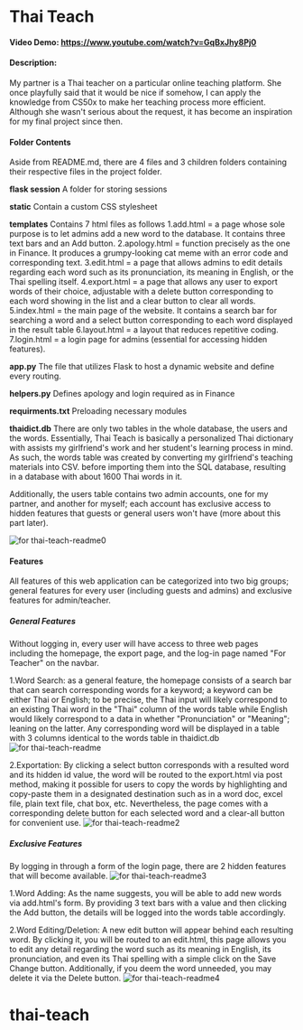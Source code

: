 # Thai Teach
#### Video Demo:  <https://www.youtube.com/watch?v=GqBxJhy8Pj0>
#### Description:

My partner is a Thai teacher on a particular online teaching platform. She once playfully said that it would be nice if somehow, I can apply the knowledge from CS50x to make her teaching process more efficient. Although she wasn't serious about the request, it has become an inspiration for my final project since then.


#### Folder Contents
Aside from README.md, there are 4 files and 3 children folders containing their respective files in the project folder.


**flask session**
A folder for storing sessions

**static**
Contain a custom CSS stylesheet

**templates**
Contains 7 html files as follows
1.add.html = a page whose sole purpose is to let admins add a new word to the database. It contains three text bars and an Add button.
2.apology.html = function precisely as the one in Finance. It produces a grumpy-looking cat meme with an error code and corresponding text.
3.edit.html = a page that allows admins to edit details regarding each word such as its pronunciation, its meaning in English, or the Thai spelling itself.
4.export.html = a page that allows any user to export words of their choice, adjustable with a delete button corresponding to each word showing in the list and a clear button to clear all words.
5.index.html = the main page of the website. It contains a search bar for searching a word and a select button corresponding to each word displayed in the result table
6.layout.html = a layout that reduces repetitive coding.
7.login.html = a login page for admins (essential for accessing hidden features).

**app.py**
The file that utilizes Flask to host a dynamic website and define every routing.

**helpers.py**
Defines apology and login required as in Finance

**requirments.txt**
Preloading necessary modules

**thaidict.db**
There are only two tables in the whole database, the users and the words. Essentially, Thai Teach is basically a personalized Thai dictionary with assists my girlfriend's work and her student's learning process in mind. As such, the words table was created by converting my girlfriend's teaching materials into CSV. before importing them into the SQL database, resulting in a database with about 1600 Thai words in it.

Additionally, the users table contains two admin accounts, one for my partner, and another for myself; each account has exclusive access to hidden features that guests or general users won't have (more about this part later).

![for thai-teach-readme0](https://github.com/1excelsior/thai-teach/assets/84697438/ff6aaa6c-5f14-4860-9369-311193db815e)

#### Features
All features of this web application can be categorized into two big groups; general features for every user (including guests and admins) and exclusive features for admin/teacher.

##### General Features
Without logging in, every user will have access to three web pages including the homepage, the export page, and the log-in page named "For Teacher" on the navbar.

1.Word Search: as a general feature, the homepage consists of a search bar that can search corresponding words for a keyword; a keyword can be either Thai or English; to be precise, the Thai input will likely correspond to an existing Thai word in the "Thai" column of the words table while English would likely correspond to a data in whether "Pronunciation" or "Meaning"; leaning on the latter. Any corresponding word will be displayed in a table with 3 columns identical to the words table in thaidict.db
![for thai-teach-readme](https://github.com/1excelsior/thai-teach/assets/84697438/f1785db1-e02a-460d-b6da-c4a69dfba91a)

2.Exportation: By clicking a select button corresponds with a resulted word and its hidden id value, the word will be routed to the export.html via post method, making it possible for users to copy the words by highlighting and copy-paste them in a designated destination such as in a word doc, excel file, plain text file, chat box, etc. Nevertheless, the page comes with a corresponding delete button for each selected word and a clear-all button for convenient use.
![for thai-teach-readme2](https://github.com/1excelsior/thai-teach/assets/84697438/96fdcd15-b7a9-4c99-b175-fc4f9ed6faf7)

##### Exclusive Features
By logging in through a form of the login page, there are 2 hidden features that will become available.
![for thai-teach-readme3](https://github.com/1excelsior/thai-teach/assets/84697438/1dd597ad-7f83-494d-8a94-7c807c0ab44c)

1.Word Adding: As the name suggests, you will be able to add new words via add.html's form. By providing 3 text bars with a value and then clicking the Add button, the details will be logged into the words table accordingly.

2.Word Editing/Deletion: A new edit button will appear behind each resulting word. By clicking it, you will be routed to an edit.html, this page allows you to edit any detail regarding the word such as its meaning in English, its pronunciation, and even its Thai spelling with a simple click on the Save Change button. Additionally, if you deem the word unneeded, you may delete it via the Delete button.
![for thai-teach-readme4](https://github.com/1excelsior/thai-teach/assets/84697438/1333fabf-a44d-44b4-864b-12836d5a9ad8)

# thai-teach
